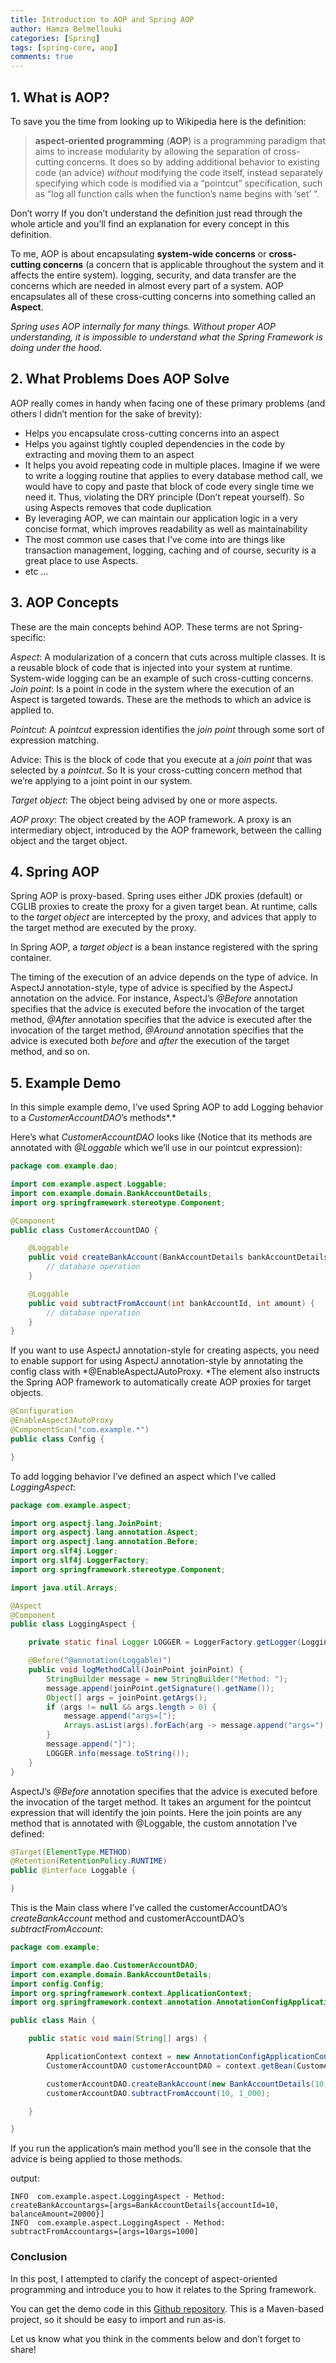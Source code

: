 ```yaml
---
title: Introduction to AOP and Spring AOP
author: Hamza Belmellouki
categories: [Spring]
tags: [spring-core, aop]
comments: true
---
```


## 1. What is AOP?

To save you the time from looking up to Wikipedia here is the definition:
> **aspect-oriented programming** (**AOP**) is a programming paradigm that aims to increase modularity by allowing the separation of cross-cutting concerns. It does so by adding additional behavior to existing code (an advice) *without* modifying the code itself, instead separately specifying which code is modified via a “pointcut” specification, such as “log all function calls when the function’s name begins with ‘set’ ”.

Don’t worry If you don’t understand the definition just read through the whole article and you’ll find an explanation for every concept in this definition.

To me, AOP is about encapsulating **system-wide concerns** or **cross-cutting concerns** (a concern that is applicable throughout the system and it affects the entire system). logging, security, and data transfer are the concerns which are needed in almost every part of a system. AOP encapsulates all of these cross-cutting concerns into something called an **Aspect**.

*Spring uses AOP internally for many things. Without proper AOP understanding, it is impossible to understand what the Spring Framework is doing under the hood.*

## 2. What Problems Does AOP Solve

AOP really comes in handy when facing one of these primary problems (and others I didn’t mention for the sake of brevity):

* Helps you encapsulate cross-cutting concerns into an aspect
* Helps you against tightly coupled dependencies in the code by extracting and moving them to an aspect
* It helps you avoid repeating code in multiple places. Imagine if we were to write a logging routine that applies to every database method call, we would have to copy and paste that block of code every single time we need it. Thus, violating the DRY principle (Don’t repeat yourself). So using Aspects removes that code duplication
* By leveraging AOP, we can maintain our application logic in a very concise format, which improves readability as well as maintainability
* The most common use cases that I’ve come into are things like transaction management, logging, caching and of course, security is a great place to use Aspects.
* etc …

## 3. AOP Concepts

These are the main concepts behind AOP. These terms are not Spring-specific:

*Aspect*: A modularization of a concern that cuts across multiple classes. It is a reusable block of code that is injected into your system at runtime. System-wide logging can be an example of such cross-cutting concerns.
*Join point*: Is a point in code in the system where the execution of an Aspect is targeted towards. These are the methods to which an advice is applied to.

*Pointcut*: A *pointcut* expression identifies the *join point* through some sort of expression matching.

Advice: This is the block of code that you execute at a *join point* that was selected by a *pointcut*. So It is your cross-cutting concern method that we’re applying to a joint point in our system.

*Target object*: The object being advised by one or more aspects.

*AOP proxy*: The object created by the AOP framework. A proxy is an intermediary object, introduced by the AOP framework, between the calling object and the target object.

## 4. Spring AOP

Spring AOP is proxy-based. Spring uses either JDK proxies (default) or CGLIB proxies to create the proxy for a given target bean. At runtime, calls to the *target object* are intercepted by the proxy, and advices that apply to the target method are executed by the proxy.

In Spring AOP, a *target object* is a bean instance registered with the spring container.

The timing of the execution of an advice depends on the type of advice. In AspectJ annotation-style, type of advice is specified by the AspectJ annotation on the advice. For instance, AspectJ’s *@Before* annotation specifies that the advice is executed before the invocation of the target method, *@After* annotation specifies that the advice is executed after the invocation of the target method, *@Around* annotation specifies that the advice is executed both *before* and *after* the execution of the target method, and so on.

## 5. Example Demo

In this simple example demo, I’ve used Spring AOP to add Logging behavior to a *CustomerAccountDAO*’s methods*.*

Here’s what *CustomerAccountDAO* looks like (Notice that its methods are annotated with *@Loggable* which we’ll use in our pointcut expression):

```java
package com.example.dao;

import com.example.aspect.Loggable;
import com.example.domain.BankAccountDetails;
import org.springframework.stereotype.Component;

@Component
public class CustomerAccountDAO {

    @Loggable
    public void createBankAccount(BankAccountDetails bankAccountDetails) {
        // database operation
    }

    @Loggable
    public void subtractFromAccount(int bankAccountId, int amount) {
        // database operation
    }
}
```

If you want to use AspectJ annotation-style for creating aspects, you need to enable support for using AspectJ annotation-style by annotating the config class with *@EnableAspectJAutoProxy. *The element also instructs the Spring AOP framework to automatically create AOP proxies for target objects.

```java
@Configuration
@EnableAspectJAutoProxy
@ComponentScan("com.example.*")
public class Config {

}
```

To add logging behavior I’ve defined an aspect which I’ve called *LoggingAspect*:

```java
package com.example.aspect;

import org.aspectj.lang.JoinPoint;
import org.aspectj.lang.annotation.Aspect;
import org.aspectj.lang.annotation.Before;
import org.slf4j.Logger;
import org.slf4j.LoggerFactory;
import org.springframework.stereotype.Component;

import java.util.Arrays;

@Aspect
@Component
public class LoggingAspect {

    private static final Logger LOGGER = LoggerFactory.getLogger(LoggingAspect.class);

    @Before("@annotation(Loggable)")
    public void logMethodCall(JoinPoint joinPoint) {
        StringBuilder message = new StringBuilder("Method: ");
        message.append(joinPoint.getSignature().getName());
        Object[] args = joinPoint.getArgs();
        if (args != null && args.length > 0) {
            message.append("args=[");
            Arrays.asList(args).forEach(arg -> message.append("args=").append(arg));
        }
        message.append("]");
        LOGGER.info(message.toString());
    }
}
```

AspectJ’s *@Before* annotation specifies that the advice is executed before the invocation of the target method. It takes an argument for the pointcut expression that will identify the join points. Here the join points are any method that is annotated with @Loggable, the custom annotation I’ve defined:

```java
@Target(ElementType.METHOD)
@Retention(RetentionPolicy.RUNTIME)
public @interface Loggable {

}
```

This is the Main class where I’ve called the customerAccountDAO’s *createBankAccount* method and customerAccountDAO’s *subtractFromAccount*:

```java
package com.example;

import com.example.dao.CustomerAccountDAO;
import com.example.domain.BankAccountDetails;
import config.Config;
import org.springframework.context.ApplicationContext;
import org.springframework.context.annotation.AnnotationConfigApplicationContext;

public class Main {

    public static void main(String[] args) {

        ApplicationContext context = new AnnotationConfigApplicationContext(Config.class);
        CustomerAccountDAO customerAccountDAO = context.getBean(CustomerAccountDAO.class);

        customerAccountDAO.createBankAccount(new BankAccountDetails(10, 20_000));
        customerAccountDAO.subtractFromAccount(10, 1_000);

    }

}
```

If you run the application’s main method you’ll see in the console that the advice is being applied to those methods.

output:
```
INFO  com.example.aspect.LoggingAspect - Method: createBankAccountargs=[args=BankAccountDetails{accountId=10, balanceAmount=20000}]
INFO  com.example.aspect.LoggingAspect - Method: subtractFromAccountargs=[args=10args=1000]
```
### Conclusion

In this post, I attempted to clarify the concept of aspect-oriented programming and introduce you to how it relates to the Spring framework.

You can get the demo code in this [Github repository](http://bit.ly/33bpjE0). This is a Maven-based project, so it should be easy to import and run as-is.

Let us know what you think in the comments below and don’t forget to share!
